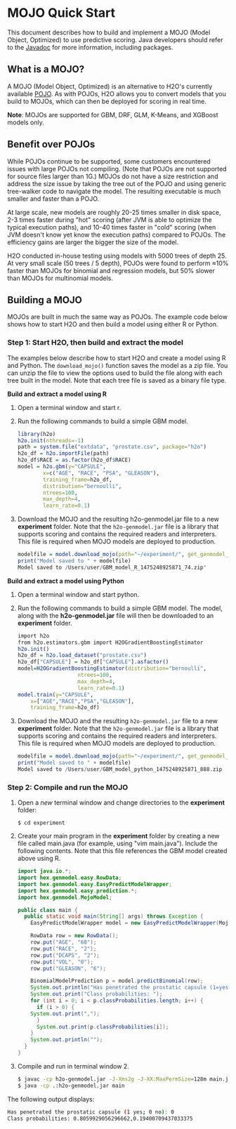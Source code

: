 # MOJO Quick Start


This document describes how to build and implement a MOJO (Model Object, Optimized) to use predictive scoring. Java developers should refer to the [Javadoc](http://docs.h2o.ai/h2o/latest-stable/h2o-genmodel/javadoc/index.html) for more information, including packages. 


## What is a MOJO?


A MOJO (Model Object, Optimized) is an alternative to H2O's currently available
[POJO](https://github.com/h2oai/h2o-3/blob/master/h2o-docs/src/product/howto/POJO_QuickStart.md). As with POJOs, H2O allows you to convert models that you build to MOJOs, which can then be deployed for scoring in real time.

**Note**: MOJOs are supported for GBM, DRF, GLM, K-Means, and XGBoost models only.

## Benefit over POJOs

While POJOs continue to be supported, some customers encountered issues with large POJOs not compiling. (Note that POJOs are not supported for source files larger than 1G.) MOJOs do not have a size restriction and address the size issue by taking the tree out of the POJO and using generic tree-walker code to navigate the model. The resulting executable is much smaller and faster than a POJO.

At large scale, new models are roughly 20-25 times smaller in disk space, 2-3 times faster during "hot" scoring (after JVM is able to optimize the typical execution paths), and 10-40 times faster in "cold" scoring (when JVM doesn't know yet know the execution paths) compared to POJOs. The efficiency gains are larger the bigger the size of the model.

H2O conducted in-house testing using models with 5000 trees of depth 25. At very small scale (50 trees / 5 depth), POJOs were found to perform ≈10% faster than MOJOs for binomial and regression models, but 50% slower than MOJOs for multinomial models.

## Building a MOJO


MOJOs are built in much the same way as POJOs. The example code below shows how to start H2O and then build a model using either R or Python.

### Step 1: Start H2O, then build and extract the model

The examples below describe how to start H2O and create a model using R and Python. The ``download_mojo()`` function saves the model as a zip file. You can unzip the file to view the options used to build the file along with each tree built in the model. Note that each tree file is saved as a binary file type. 

**Build and extract a model using R**

1. Open a terminal window and start r.
2. Run the following commands to build a simple GBM model. 

	```R
	library(h2o)
	h2o.init(nthreads=-1)
	path = system.file("extdata", "prostate.csv", package="h2o")
	h2o_df = h2o.importFile(path)
	h2o_df$RACE = as.factor(h2o_df$RACE)
	model = h2o.gbm(y="CAPSULE",
			x=c("AGE", "RACE", "PSA", "GLEASON"),
			training_frame=h2o_df,
			distribution="bernoulli",
			ntrees=100,
			max_depth=4,
			learn_rate=0.1)
	```

3. Download the MOJO and the resulting h2o-genmodel.jar file to a new **experiment** folder. Note that the ``h2o-genmodel.jar`` file is a library that supports scoring and contains the required readers and interpreters. This file is required when MOJO models are deployed to production.

	```R
	modelfile = model.download_mojo(path="~/experiment/", get_genmodel_jar=True)
	print("Model saved to " + modelfile)
	Model saved to /Users/user/GBM_model_R_1475248925871_74.zip"
	```

**Build and extract a model using Python**

1. Open a terminal window and start python. 
2. Run the following commands to build a simple GBM model. The model, along with the **h2o-genmodel.jar** file will then be downloaded to an **experiment** folder. 

	```R
	import h2o
	from h2o.estimators.gbm import H2OGradientBoostingEstimator
	h2o.init()
	h2o_df = h2o.load_dataset("prostate.csv")
	h2o_df["CAPSULE"] = h2o_df["CAPSULE"].asfactor()
	model=H2OGradientBoostingEstimator(distribution="bernoulli",
				       ntrees=100,
				       max_depth=4,
				       learn_rate=0.1)
	model.train(y="CAPSULE",
		x=["AGE","RACE","PSA","GLEASON"],
		training_frame=h2o_df)
	```

3. Download the MOJO and the resulting ``h2o-genmodel.jar`` file to a new **experiment** folder. Note that the ``h2o-genmodel.jar`` file is a library that supports scoring and contains the required readers and interpreters. This file is required when MOJO models are deployed to production.

	```R
	modelfile = model.download_mojo(path="~/experiment/", get_genmodel_jar=True)
	print("Model saved to " + modelfile)
	Model saved to /Users/user/GBM_model_python_1475248925871_888.zip           
	```

### Step 2: Compile and run the MOJO

1.  Open a *new* terminal window and change directories to the **experiment** folder:
		
		$ cd experiment

2.  Create your main program in the **experiment** folder by creating a new file called main.java (for example, using "vim main.java"). Include the following contents. Note that this file references the GBM model created above using R. 

	```java
	import java.io.*;
	import hex.genmodel.easy.RowData;
	import hex.genmodel.easy.EasyPredictModelWrapper;
	import hex.genmodel.easy.prediction.*;
	import hex.genmodel.MojoModel;
	
	public class main {
	  public static void main(String[] args) throws Exception {
	    EasyPredictModelWrapper model = new EasyPredictModelWrapper(MojoModel.load("GBM_model_R_1475248925871_74.zip"));
	
	    RowData row = new RowData();
	    row.put("AGE", "68");
	    row.put("RACE", "2");
	    row.put("DCAPS", "2");
	    row.put("VOL", "0");
	    row.put("GLEASON", "6");
	
	    BinomialModelPrediction p = model.predictBinomial(row);
	    System.out.println("Has penetrated the prostatic capsule (1=yes; 0=no): " + p.label);
	    System.out.print("Class probabilities: ");
	    for (int i = 0; i < p.classProbabilities.length; i++) {
	      if (i > 0) {
		System.out.print(",");
	      }
	      System.out.print(p.classProbabilities[i]);
	    }
	    System.out.println("");
	  }
	}
	``` 

3. Compile and run in terminal window 2. 

	```bash
	$ javac -cp h2o-genmodel.jar -J-Xms2g -J-XX:MaxPermSize=128m main.java
	$ java -cp .:h2o-genmodel.jar main	
	```

The following output displays:

```bash
Has penetrated the prostatic capsule (1 yes; 0 no): 0
Class probabilities: 0.8059929056296662,0.19400709437033375
```
